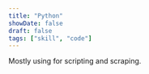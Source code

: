 ```yaml
---
title: "Python"
showDate: false
draft: false
tags: ["skill", "code"]
---
```


Mostly using for scripting and scraping.
